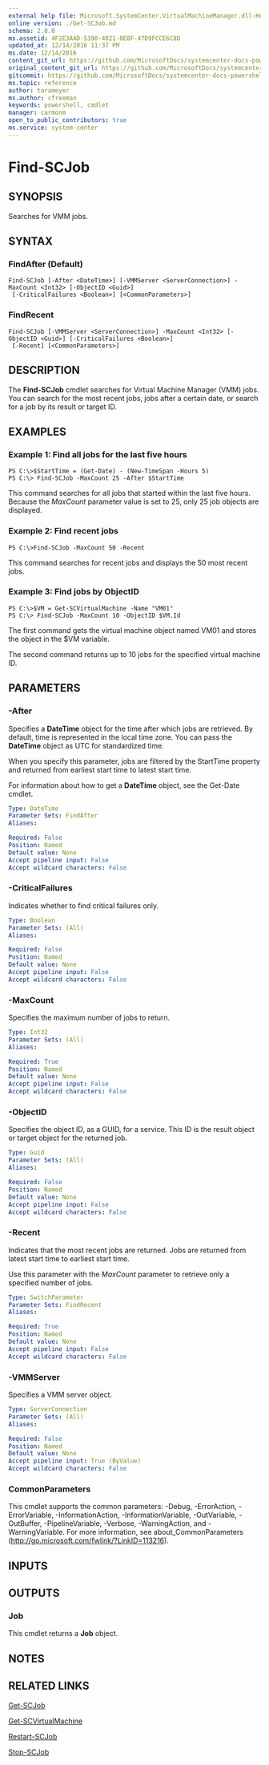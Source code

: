 ```yaml
---
external help file: Microsoft.SystemCenter.VirtualMachineManager.dll-Help.xml
online version: ./Get-SCJob.md
schema: 2.0.0
ms.assetid: 4F2E3AAD-5390-4021-8E8F-47D9FCCE6C8D
updated_at: 12/14/2016 11:37 PM
ms.date: 12/14/2016
content_git_url: https://github.com/MicrosoftDocs/systemcenter-docs-powershell/blob/master/systemcenter-cmdlets/SystemCenter2016/VirtualMachineManager/v1/Find-SCJob.md
original_content_git_url: https://github.com/MicrosoftDocs/systemcenter-docs-powershell/blob/master/systemcenter-cmdlets/SystemCenter2016/VirtualMachineManager/v1/Find-SCJob.md
gitcommit: https://github.com/MicrosoftDocs/systemcenter-docs-powershell/blob/ddd0fefc9adaabb9394eb6c21b33370913d1830d/systemcenter-cmdlets/SystemCenter2016/VirtualMachineManager/v1/Find-SCJob.md
ms.topic: reference
author: tarameyer
ms.author: cfreeman
keywords: powershell, cmdlet
manager: carmonm
open_to_public_contributors: true
ms.service: system-center
---
```


# Find-SCJob

## SYNOPSIS
Searches for VMM jobs.

## SYNTAX

### FindAfter (Default)
```
Find-SCJob [-After <DateTime>] [-VMMServer <ServerConnection>] -MaxCount <Int32> [-ObjectID <Guid>]
 [-CriticalFailures <Boolean>] [<CommonParameters>]
```

### FindRecent
```
Find-SCJob [-VMMServer <ServerConnection>] -MaxCount <Int32> [-ObjectID <Guid>] [-CriticalFailures <Boolean>]
 [-Recent] [<CommonParameters>]
```

## DESCRIPTION
The **Find-SCJob** cmdlet searches for Virtual Machine Manager (VMM) jobs.
You can search for the most recent jobs, jobs after a certain date, or search for a job by its result or target ID.

## EXAMPLES

### Example 1: Find all jobs for the last five hours
```
PS C:\>$StartTime = (Get-Date) - (New-TimeSpan -Hours 5)
PS C:\> Find-SCJob -MaxCount 25 -After $StartTime
```

This command searches for all jobs that started within the last five hours.
Because the *MaxCount* parameter value is set to 25, only 25 job objects are displayed.

### Example 2: Find recent jobs
```
PS C:\>Find-SCJob -MaxCount 50 -Recent
```

This command searches for recent jobs and displays the 50 most recent jobs.

### Example 3: Find jobs by ObjectID
```
PS C:\>$VM = Get-SCVirtualMachine -Name "VM01"
PS C:\> Find-SCJob -MaxCount 10 -ObjectID $VM.Id
```

The first command gets the virtual machine object named VM01 and stores the object in the $VM variable.

The second command returns up to 10 jobs for the specified virtual machine ID.

## PARAMETERS

### -After
Specifies a **DateTime** object for the time after which jobs are retrieved.
By default, time is represented in the local time zone.
You can pass the **DateTime** object as UTC for standardized time.

When you specify this parameter, jobs are filtered by the StartTime property and returned from earliest start time to latest start time.

For information about how to get a **DateTime** object, see the Get-Date cmdlet.

```yaml
Type: DateTime
Parameter Sets: FindAfter
Aliases: 

Required: False
Position: Named
Default value: None
Accept pipeline input: False
Accept wildcard characters: False
```

### -CriticalFailures
Indicates whether to find critical failures only.

```yaml
Type: Boolean
Parameter Sets: (All)
Aliases: 

Required: False
Position: Named
Default value: None
Accept pipeline input: False
Accept wildcard characters: False
```

### -MaxCount
Specifies the maximum number of jobs to return.

```yaml
Type: Int32
Parameter Sets: (All)
Aliases: 

Required: True
Position: Named
Default value: None
Accept pipeline input: False
Accept wildcard characters: False
```

### -ObjectID
Specifies the object ID, as a GUID, for a service.
This ID is the result object or target object for the returned job.

```yaml
Type: Guid
Parameter Sets: (All)
Aliases: 

Required: False
Position: Named
Default value: None
Accept pipeline input: False
Accept wildcard characters: False
```

### -Recent
Indicates that the most recent jobs are returned.
Jobs are returned from latest start time to earliest start time.

Use this parameter with the *MaxCount* parameter to retrieve only a specified number of jobs.

```yaml
Type: SwitchParameter
Parameter Sets: FindRecent
Aliases: 

Required: True
Position: Named
Default value: None
Accept pipeline input: False
Accept wildcard characters: False
```

### -VMMServer
Specifies a VMM server object.

```yaml
Type: ServerConnection
Parameter Sets: (All)
Aliases: 

Required: False
Position: Named
Default value: None
Accept pipeline input: True (ByValue)
Accept wildcard characters: False
```

### CommonParameters
This cmdlet supports the common parameters: -Debug, -ErrorAction, -ErrorVariable, -InformationAction, -InformationVariable, -OutVariable, -OutBuffer, -PipelineVariable, -Verbose, -WarningAction, and -WarningVariable. For more information, see about_CommonParameters (http://go.microsoft.com/fwlink/?LinkID=113216).

## INPUTS

## OUTPUTS

### Job
This cmdlet returns a **Job** object.

## NOTES

## RELATED LINKS

[Get-SCJob](xref:SystemCenter2016/VirtualMachineManager/v1/Get-SCJob.md)

[Get-SCVirtualMachine](xref:SystemCenter2016/VirtualMachineManager/v1/Get-SCVirtualMachine.md)

[Restart-SCJob](xref:SystemCenter2016/VirtualMachineManager/v1/Restart-SCJob.md)

[Stop-SCJob](xref:SystemCenter2016/VirtualMachineManager/v1/Stop-SCJob.md)

